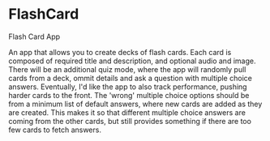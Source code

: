 # FlashCard
Flash Card App

An app that allows you to create decks of flash cards. Each card is composed of required title and description, and optional audio and image. There will be an additional quiz mode, where the app will randomly pull cards from a deck, ommit details and ask a question with multiple choice answers. Eventually, I'd like the app to also track performance, pushing harder cards to the front. The 'wrong' multiple choice options should be from a minimum list of default answers, where new cards are added as they are created. This makes it so that different multiple choice answers are coming from the other cards, but still provides something if there are too few cards to fetch answers.

